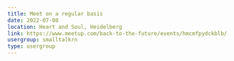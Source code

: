 ```yaml
---
title: Meet on a regular basis
date: 2022-07-08
location: Heart and Soul, Heidelberg
link: https://www.meetup.com/back-to-the-future/events/hmcmfpydckblb/
usergroup: smalltalkrn
type: usergroup
---
```

